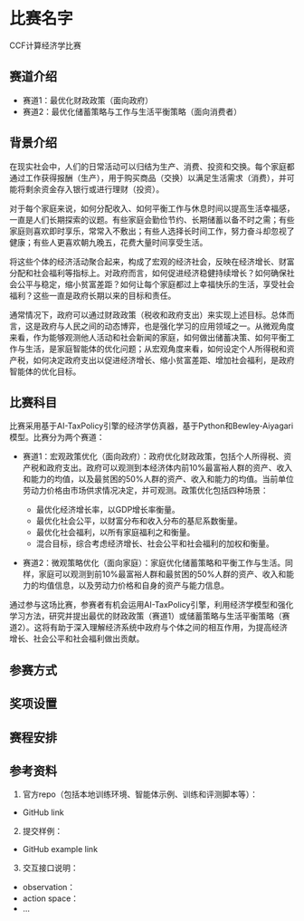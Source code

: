 # 比赛名字
CCF计算经济学比赛

## 赛道介绍
- 赛道1：最优化财政政策（面向政府）
- 赛道2：最优化储蓄策略与工作与生活平衡策略（面向消费者）

## 背景介绍
在现实社会中，人们的日常活动可以归结为生产、消费、投资和交换。每个家庭都通过工作获得报酬（生产），用于购买商品（交换）以满足生活需求（消费），并可能将剩余资金存入银行或进行理财（投资）。

对于每个家庭来说，如何分配收入、如何平衡工作与休息时间以提高生活幸福感，一直是人们长期探索的议题。有些家庭会勤俭节约、长期储蓄以备不时之需；有些家庭则喜欢即时享乐，常常入不敷出；有些人选择长时间工作，努力奋斗却忽视了健康；有些人更喜欢朝九晚五，花费大量时间享受生活。

将这些个体的经济活动聚合起来，构成了宏观的经济社会，反映在经济增长、财富分配和社会福利等指标上。对政府而言，如何促进经济稳健持续增长？如何确保社会公平与稳定，缩小贫富差距？如何让每个家庭都过上幸福快乐的生活，享受社会福利？这些一直是政府长期以来的目标和责任。

通常情况下，政府可以通过财政政策（税收和政府支出）来实现上述目标。总体而言，这是政府与人民之间的动态博弈，也是强化学习的应用领域之一。从微观角度来看，作为能够观测他人活动和社会新闻的家庭，如何做出储蓄决策、如何平衡工作与生活，是家庭智能体的优化问题；从宏观角度来看，如何设定个人所得税和资产税，如何决定政府支出以促进经济增长、缩小贫富差距、增加社会福利，是政府智能体的优化目标。

## 比赛科目
比赛采用基于AI-TaxPolicy引擎的经济学仿真器，基于Python和Bewley-Aiyagari模型。比赛分为两个赛道：

- 赛道1：宏观政策优化（面向政府）：政府优化财政政策，包括个人所得税、资产税和政府支出。政府可以观测到本经济体内前10%最富裕人群的资产、收入和能力的均值，以及最贫困的50%人群的资产、收入和能力的均值。当前单位劳动力价格由市场供求情况决定，并可观测。政策优化包括四种场景：
  - 最优化经济增长率，以GDP增长率衡量。
  - 最优化社会公平，以财富分布和收入分布的基尼系数衡量。
  - 最优化社会福利，以所有家庭福利之和衡量。
  - 混合目标，综合考虑经济增长、社会公平和社会福利的加权和衡量。

- 赛道2：微观策略优化（面向家庭）：家庭优化储蓄策略和平衡工作与生活。同样，家庭可以观测到前10%最富裕人群和最贫困的50%人群的资产、收入和能力的均值信息，以及劳动力价格和自身的资产与能力信息。

通过参与这场比赛，参赛者有机会运用AI-TaxPolicy引擎，利用经济学模型和强化学习方法，研究并提出最优的财政政策（赛道1）或储蓄策略与生活平衡策略（赛道2）。这将有助于深入理解经济系统中政府与个体之间的相互作用，为提高经济增长、社会公平和社会福利做出贡献。
## 参赛方式

## 奖项设置

## 赛程安排

## 参考资料
1. 官方repo（包括本地训练环境、智能体示例、训练和评测脚本等）：
- GitHub link
2. 提交样例：
- GitHub example link
3. 交互接口说明：
- observation：
- action space：
- ...
